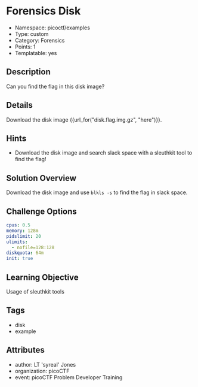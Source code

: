 # Forensics Disk

- Namespace: picoctf/examples
- Type: custom
- Category: Forensics
- Points: 1
- Templatable: yes

## Description

Can you find the flag in this disk image?

## Details
Download the disk image {{url_for("disk.flag.img.gz", "here")}}.

## Hints

- Download the disk image and search slack space with a sleuthkit tool to find 
  the flag!

## Solution Overview

Download the disk image and use `blkls -s` to find the flag in slack space.

## Challenge Options

```yaml
cpus: 0.5
memory: 128m
pidslimit: 20
ulimits:
  - nofile=128:128
diskquota: 64m
init: true
```

## Learning Objective

Usage of sleuthkit tools

## Tags

- disk
- example

## Attributes

- author: LT 'syreal' Jones
- organization: picoCTF
- event: picoCTF Problem Developer Training

